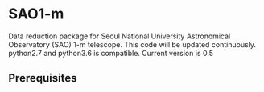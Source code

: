 SAO1-m
=============
Data reduction package for Seoul National University Astronomical Observatory (SAO) 1-m telescope. This code will be updated continuously. python2.7 and python3.6 is compatible. Current version is 0.5

Prerequisites
-------------


